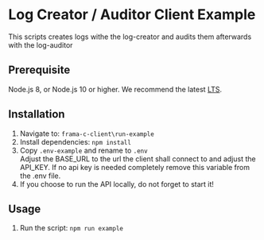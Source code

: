# Log Creator / Auditor Client Example
This scripts creates logs withe the log-creator and audits them afterwards with the log-auditor

## Prerequisite
Node.js 8, or Node.js 10 or higher. We recommend the latest [LTS](https://nodejs.org/en/download/).
## Installation
1. Navigate to: `frama-c-client\run-example` 
2. Install dependencies: `npm install`  
3. Copy `.env-example` and rename to `.env` \
Adjust the BASE_URL to the url the client shall connect to and adjust the API_KEY. If no api key is needed completely remove this variable from the .env file.
4. If you choose to run the API locally, do not forget to start it!

## Usage
1. Run the script: `npm run example`

